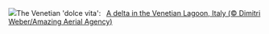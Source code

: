 ![](https://www.bing.com/th?id=OHR.VeniceLagoon_EN-US3686079353_UHD.jpg&w=1000)The Venetian 'dolce vita':&nbsp;&ensp;[A delta in the Venetian Lagoon, Italy (© Dimitri Weber/Amazing Aerial Agency)](https://www.bing.com/th?id=OHR.VeniceLagoon_EN-US3686079353_UHD.jpg)
<br><br/>
